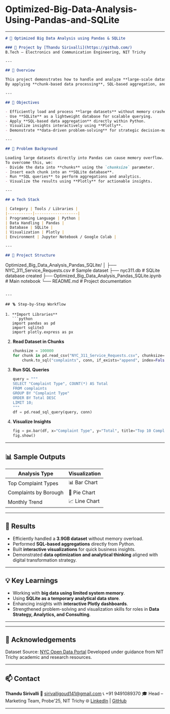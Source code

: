 # Optimized-Big-Data-Analysis-Using-Pandas-and-SQLite
---

```markdown
# 🚀 Optimized Big Data Analysis using Pandas & SQLite  

### 📘 Project by [Thandu Sirivalli](https://github.com/)  
B.Tech – Electronics and Communication Engineering, NIT Trichy  

---

## 🧩 Overview  

This project demonstrates how to handle and analyze **large-scale datasets (3.9 GB)** that cannot fit into system memory using **Pandas (Python)** and **SQLite**.  
By applying **chunk-based data processing**, SQL-based aggregation, and interactive visualization using **Plotly**, this project shows how businesses can derive insights efficiently from massive datasets — an essential skill in **Digital Strategy and Data Analytics**.

---

## 🎯 Objectives  

- Efficiently load and process **large datasets** without memory crashes.  
- Use **SQLite** as a lightweight database for scalable querying.  
- Apply **SQL-based data aggregation** directly within Python.  
- Visualize insights interactively using **Plotly**.  
- Demonstrate **data-driven problem-solving** for strategic decision-making.  

---

## 🧠 Problem Background  

Loading large datasets directly into Pandas can cause memory overflow.  
To overcome this, we:  
- Divide the data into **chunks** using the `chunksize` parameter.  
- Insert each chunk into an **SQLite database**.  
- Run **SQL queries** to perform aggregations and analytics.  
- Visualize the results using **Plotly** for actionable insights.

---

## ⚙️ Tech Stack  

| Category | Tools / Libraries |
|-----------|-------------------|
| Programming Language | Python |
| Data Handling | Pandas |
| Database | SQLite |
| Visualization | Plotly |
| Environment | Jupyter Notebook / Google Colab |

---

## 📂 Project Structure  

```

Optimized_Big_Data_Analysis_Pandas_SQLite/
│
├── NYC_311_Service_Requests.csv        # Sample dataset
├── nyc311.db                           # SQLite database created
├── Optimized_Big_Data_Analysis_Pandas_SQLite.ipynb   # Main notebook
└── README.md                           # Project documentation

````

---

## 🪜 Step-by-Step Workflow  

1. **Import Libraries**
   ```python
   import pandas as pd
   import sqlite3
   import plotly.express as px
````

2. **Read Dataset in Chunks**

   ```python
   chunksize = 100000
   for chunk in pd.read_csv("NYC_311_Service_Requests.csv", chunksize=chunksize):
       chunk.to_sql("complaints", conn, if_exists="append", index=False)
   ```

3. **Run SQL Queries**

   ```python
   query = """
   SELECT "Complaint Type", COUNT(*) AS Total
   FROM complaints
   GROUP BY "Complaint Type"
   ORDER BY Total DESC
   LIMIT 10;
   """
   df = pd.read_sql_query(query, conn)
   ```

4. **Visualize Insights**

   ```python
   fig = px.bar(df, x="Complaint Type", y="Total", title="Top 10 Complaint Types in NYC")
   fig.show()
   ```

---

## 📊 Sample Outputs

| Analysis Type         | Visualization |
| --------------------- | ------------- |
| Top Complaint Types   | 📊 Bar Chart  |
| Complaints by Borough | 🥧 Pie Chart  |
| Monthly Trend         | 📈 Line Chart |

---

## 🧾 Results

* Efficiently handled a **3.9GB dataset** without memory overload.
* Performed **SQL-based aggregations** directly from Python.
* Built **interactive visualizations** for quick business insights.
* Demonstrated **data optimization and analytical thinking** aligned with digital transformation strategy.

---

## 💡 Key Learnings

* Working with **big data using limited system memory**.
* Using **SQLite as a temporary analytical data store**.
* Enhancing insights with **interactive Plotly dashboards**.
* Strengthened problem-solving and visualization skills for roles in **Data Strategy, Analytics, and Consulting**.

---


---

## 🤝 Acknowledgements

Dataset Source: [NYC Open Data Portal](https://data.cityofnewyork.us/)
Developed under guidance from NIT Trichy academic and research resources.

---

## 📫 Contact

**Thandu Sirivalli**
📧 [sirivalligoud141@gmail.com](mailto:sirivalligoud141@gmail.com)
📞 +91 9491089370
🎓 Head – Marketing Team, Probe'25, NIT Trichy
🌐 [LinkedIn](https://www.linkedin.com/) | [GitHub](https://github.com/)

---

